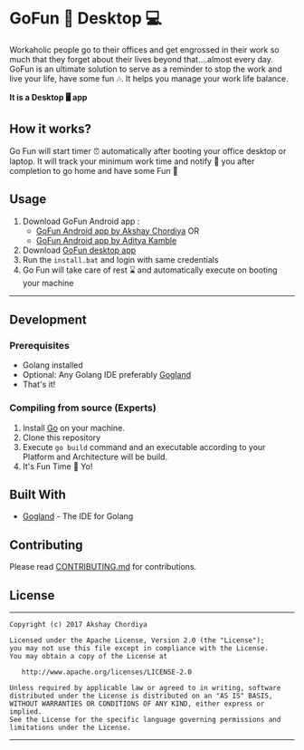 # GoFun :tada: Desktop :computer:

Workaholic people go to their offices and get engrossed in their work so much that they forget about their lives beyond that….almost every day.
GoFun is an ultimate solution to serve as a reminder to stop the work and live your life, have some fun :notes:. It helps you manage your work life balance.

**It is a Desktop 🖥️ app** 

## How it works?
Go Fun will start timer :alarm_clock: automatically after booting your office desktop or laptop. It will track your minimum work time and notify :mega: you after completion to go home and have some Fun :tada:

## Usage

1. Download GoFun Android app :
    - [GoFun Android app by Akshay Chordiya](https://github.com/AkshayChordiya/gofun-android)
    OR
    - [GoFun Android app by Aditya Kamble](https://github.com/adityakamble49/gofun-app)
2. Download [GoFun desktop app](https://github.com/AkshayChordiya/gofun-desktop/archive/v1.2.zip)
3. Run the `install.bat` and login with same credentials
4. Go Fun will take care of rest :hourglass: and automatically execute on booting your machine

--------------------

## Development

### Prerequisites

- Golang installed
- Optional: Any Golang IDE preferably [Gogland](https://www.jetbrains.com/go/)
- That's it!

### Compiling from source (Experts)

1. Install [Go](https://golang.org/doc/install) on your machine. 
2. Clone this repository
3. Execute `go build` command and an executable according to your Platform and Architecture will be build.
4. It's Fun Time :tada:  Yo!


## Built With

* [Gogland](https://www.jetbrains.com/go/) - The IDE for Golang


## Contributing

Please read [CONTRIBUTING.md](CONTRIBUTING.md) for contributions.

## License
-------

    Copyright (c) 2017 Akshay Chordiya

    Licensed under the Apache License, Version 2.0 (the "License");
    you may not use this file except in compliance with the License.
    You may obtain a copy of the License at

       http://www.apache.org/licenses/LICENSE-2.0

    Unless required by applicable law or agreed to in writing, software
    distributed under the License is distributed on an "AS IS" BASIS,
    WITHOUT WARRANTIES OR CONDITIONS OF ANY KIND, either express or implied.
    See the License for the specific language governing permissions and
    limitations under the License.


---
